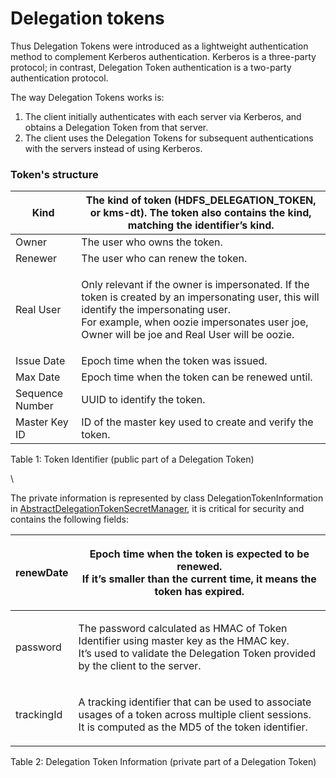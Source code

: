 # Delegation tokens

Thus Delegation Tokens were introduced as a lightweight authentication method to complement Kerberos authentication. Kerberos is a three-party protocol; in contrast, Delegation Token authentication is a two-party authentication protocol.

The way Delegation Tokens works is:

1. The client initially authenticates with each server via Kerberos, and obtains a Delegation Token from that server.
2. The client uses the Delegation Tokens for subsequent authentications with the servers instead of using Kerberos.

### Token's structure

| Kind            | The kind of token (HDFS\_DELEGATION\_TOKEN, or kms-dt). The token also contains the kind, matching the identifier’s kind.                                                                                                                         |
| --------------- | ------------------------------------------------------------------------------------------------------------------------------------------------------------------------------------------------------------------------------------------------- |
| Owner           | The user who owns the token.                                                                                                                                                                                                                      |
| Renewer         | The user who can renew the token.                                                                                                                                                                                                                 |
| Real User       | <p>Only relevant if the owner is impersonated. If the token is created by an impersonating user, this will identify the impersonating user.<br> For example, when oozie impersonates user joe, Owner will be joe and Real User will be oozie.</p> |
| Issue Date      | Epoch time when the token was issued.                                                                                                                                                                                                             |
| Max Date        | Epoch time when the token can be renewed until.                                                                                                                                                                                                   |
| Sequence Number | UUID to identify the token.                                                                                                                                                                                                                       |
| Master Key ID   | ID of the master key used to create and verify the token.                                                                                                                                                                                         |

Table 1: Token Identifier (public part of a Delegation Token)

\


The private information is represented by class DelegationTokenInformation in [AbstractDelegationTokenSecretManager](https://github.com/cloudera/hadoop-common/blob/cdh5-2.6.0_5.13.0/hadoop-common-project/hadoop-common/src/main/java/org/apache/hadoop/security/token/delegation/AbstractDelegationTokenSecretManager.java), it is critical for security and contains the following fields:

| renewDate  | <p>Epoch time when the token is expected to be renewed.<br> If it’s smaller than the current time, it means the token has expired.</p>                                            |
| ---------- | --------------------------------------------------------------------------------------------------------------------------------------------------------------------------------- |
| password   | <p>The password calculated as HMAC of Token Identifier using master key as the HMAC key.<br> It’s used to validate the Delegation Token provided by the client to the server.</p> |
| trackingId | <p>A tracking identifier that can be used to associate usages of a token across multiple client sessions.<br> It is computed as the MD5 of the token identifier.</p>              |

Table 2: Delegation Token Information (private part of a Delegation Token)
